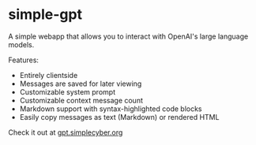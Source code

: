 # simple-gpt
A simple webapp that allows you to interact with OpenAI's large language models.

Features:
- Entirely clientside
- Messages are saved for later viewing
- Customizable system prompt
- Customizable context message count
- Markdown support with syntax-highlighted code blocks
- Easily copy messages as text (Markdown) or rendered HTML

Check it out at [gpt.simplecyber.org](https://gpt.simplecyber.org)